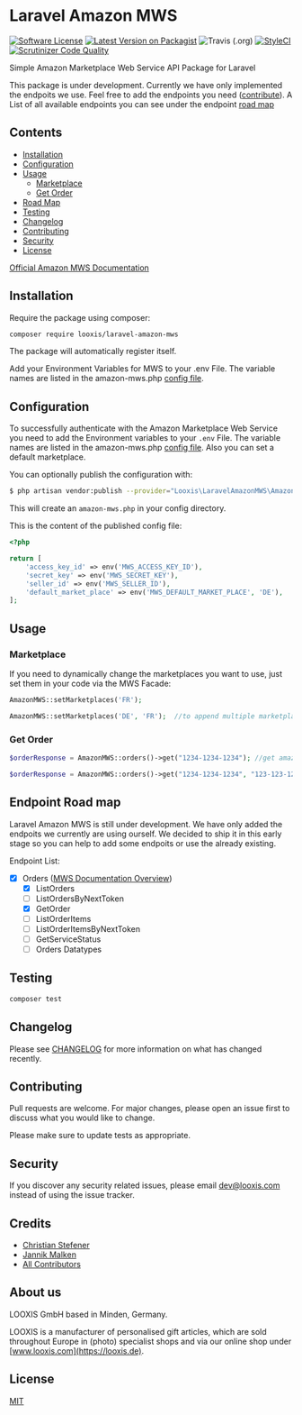 # Laravel Amazon MWS

[![Software License](https://img.shields.io/badge/license-MIT-brightgreen.svg?style=flat-square)](LICENSE.md)
[![Latest Version on Packagist](https://img.shields.io/packagist/v/looxis/laravel-amazon-mws.svg?style=flat-square)](https://packagist.org/packages/looxis/laravel-amazon-mws)
![Travis (.org)](https://img.shields.io/travis/looxis/laravel-amazon-mws)
[![StyleCI](https://styleci.io/repos/242777921/shield?branch=master)](https://styleci.io/repos/242777921)
[![Scrutinizer Code Quality](https://scrutinizer-ci.com/g/looxis/laravel-amazon-mws/badges/quality-score.png?b=master)](https://scrutinizer-ci.com/g/looxis/laravel-amazon-mws/?branch=master)

Simple Amazon Marketplace Web Service API Package for Laravel

This package is under development. Currently we have only implemented the endpoits we use.
Feel free to add the endpoints you need ([contribute](#contributing)).
A List of all available endpoints you can see under the endpoint [road map](#road-map)

## Contents

- [Installation](#installation)
- [Configuration](#configuration)
- [Usage](#usage)
    - [Marketplace](#marketplace)
	- [Get Order](#get-order)
- [Road Map](#road-map)
- [Testing](#testing)
- [Changelog](#changelog)
- [Contributing](#contributing)
- [Security](#security)
- [License](#license)

[Official Amazon MWS Documentation](https://docs.developer.amazonservices.com/en_US/dev_guide/index.html)

## Installation

Require the package using composer:

```bash
composer require looxis/laravel-amazon-mws
```

The package will automatically register itself.

Add your Environment Variables for MWS to your .env File. The variable names are listed in the amazon-mws.php [config file](#configuration).

<a name="configuration"></a>
## Configuration

To successfully authenticate with the Amazon Marketplace Web Service you need to add the Environment variables to your `.env` File. The variable names are listed in the amazon-mws.php [config file](#configuration).
Also you can set a default marketplace.

You can optionally publish the configuration with:

```bash
$ php artisan vendor:publish --provider="Looxis\LaravelAmazonMWS\AmazonMWSServiceProvider" --tag="config"
```

This will create an `amazon-mws.php` in your config directory.

This is the content of the published config file:

```php
<?php

return [
    'access_key_id' => env('MWS_ACCESS_KEY_ID'),
    'secret_key' => env('MWS_SECRET_KEY'),
    'seller_id' => env('MWS_SELLER_ID'),
    'default_market_place' => env('MWS_DEFAULT_MARKET_PLACE', 'DE'),
];
```

<a name="usage"></a>
## Usage

<a name="marketplace"></a>
### Marketplace
If you need to dynamically change the marketplaces you want to use, just set them in your code via the MWS Facade:

```php
AmazonMWS::setMarketplaces('FR'); 

AmazonMWS::setMarketplaces('DE', 'FR');  //to append multiple marketplaces to your request query strings.
```

<a name="get-order"></a>
### Get Order

```php
$orderResponse = AmazonMWS::orders()->get("1234-1234-1234"); //get amazon order by id

$orderResponse = AmazonMWS::orders()->get("1234-1234-1234", "123-123-123"); //get multiple orders
```
<a name="road-map"></a>
## Endpoint Road map

Laravel Amazon MWS is still under development. We have only added the endpoits we currently are using ourself. We decided to ship it in this early stage so you can help to add some endpoits or use  the already existing.

Endpoint List:

- [x] Orders ([MWS Documentation Overview](https://docs.developer.amazonservices.com/en_US/orders-2013-09-01/Orders_Overview.html))
    - [x] ListOrders
    - [ ] ListOrdersByNextToken
    - [x] GetOrder
    - [ ] ListOrderItems
    - [ ] ListOrderItemsByNextToken
    - [ ] GetServiceStatus
    - [ ] Orders Datatypes

<a name="testing"></a>
## Testing

``` bash
composer test
```

<a name="changelog"></a>
## Changelog

Please see [CHANGELOG](CHANGELOG.md) for more information on what has changed recently.

<a name="contributing"></a>
## Contributing
Pull requests are welcome. For major changes, please open an issue first to discuss what you would like to change.

Please make sure to update tests as appropriate.

<a name="security"></a>
## Security

If you discover any security related issues, please email dev@looxis.com instead of using the issue tracker.

## Credits

- [Christian Stefener](https://github.com/ChrisSFR)
- [Jannik Malken](https://github.com/mannikj)
- [All Contributors](../../contributors)

## About us
LOOXIS GmbH based in Minden, Germany.

LOOXIS is a manufacturer of personalised gift articles, which are sold throughout Europe in (photo) specialist shops and via our online shop under [www.looxis.com](https://looxis.de).

<a name="license"></a>
## License
[MIT](./LICENSE.md)